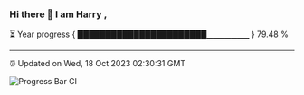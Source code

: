 ### Hi there 👋 I am Harry , 

⏳ Year progress { ███████████████████████▁▁▁▁▁▁▁ } 79.48 %

---

⏰ Updated on Wed, 18 Oct 2023 02:30:31 GMT

![Progress Bar CI](https://github.com/duykhang68/duykhang68/workflows/Progress%20Bar%20CI/badge.svg)
